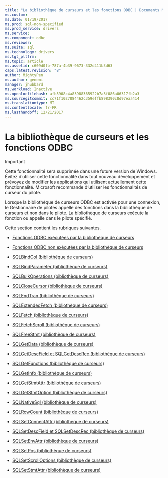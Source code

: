 ```yaml
---
title: "La bibliothèque de curseurs et les fonctions ODBC | Documents Microsoft"
ms.custom: 
ms.date: 01/19/2017
ms.prod: sql-non-specified
ms.prod_service: drivers
ms.service: 
ms.component: odbc
ms.reviewer: 
ms.suite: sql
ms.technology: drivers
ms.tgt_pltfrm: 
ms.topic: article
ms.assetid: c609d0fb-787a-4b39-9673-332d411b3d63
caps.latest.revision: "8"
author: MightyPen
ms.author: genemi
manager: jhubbard
ms.workload: Inactive
ms.openlocfilehash: afb5908c4a83988365922b7a3f086a06317fb2a3
ms.sourcegitcommit: cc71f1027884462c359effb898390c8d97eaa414
ms.translationtype: MT
ms.contentlocale: fr-FR
ms.lasthandoff: 12/21/2017
---
```

# <a name="odbc-functions-and-the-cursor-library"></a>La bibliothèque de curseurs et les fonctions ODBC
> [!IMPORTANT]  
>  Cette fonctionnalité sera supprimée dans une future version de Windows. Évitez d’utiliser cette fonctionnalité dans tout nouveau développement et prévoyez de modifier les applications qui utilisent actuellement cette fonctionnalité. Microsoft recommande d’utiliser les fonctionnalités de curseur du pilote.  
  
 Lorsque la bibliothèque de curseurs ODBC est activée pour une connexion, le Gestionnaire de pilotes appelle des fonctions dans la bibliothèque de curseurs et non dans le pilote. La bibliothèque de curseurs exécute la fonction ou appelle dans le pilote spécifié.  
  
 Cette section contient les rubriques suivantes.  
  
-   [Fonctions ODBC exécutées par la bibliothèque de curseurs](../../../odbc/reference/appendixes/odbc-functions-executed-by-the-cursor-library.md)  
  
-   [Fonctions ODBC non exécutées par la bibliothèque de curseurs](../../../odbc/reference/appendixes/odbc-functions-not-executed-by-the-cursor-library.md)  
  
-   [SQLBindCol (bibliothèque de curseurs)](../../../odbc/reference/appendixes/sqlbindcol-cursor-library.md)  
  
-   [SQLBindParameter (bibliothèque de curseurs)](../../../odbc/reference/appendixes/sqlbindparameter-cursor-library.md)  
  
-   [SQLBulkOperations (bibliothèque de curseurs)](../../../odbc/reference/appendixes/sqlbulkoperations-and-the-cursor-library.md)  
  
-   [SQLCloseCursor (bibliothèque de curseurs)](../../../odbc/reference/appendixes/sqlclosecursor-odbc.md)  
  
-   [SQLEndTran (bibliothèque de curseurs)](../../../odbc/reference/appendixes/sqlendtran-cursor-library.md)  
  
-   [SQLExtendedFetch (bibliothèque de curseurs)](../../../odbc/reference/appendixes/sqlextendedfetch-cursor-library.md)  
  
-   [SQLFetch (bibliothèque de curseurs)](../../../odbc/reference/appendixes/sqlfetch-cursor-library.md)  
  
-   [SQLFetchScroll (bibliothèque de curseurs)](../../../odbc/reference/appendixes/sqlfetchscroll-cursor-library.md)  
  
-   [SQLFreeStmt (bibliothèque de curseurs)](../../../odbc/reference/appendixes/sqlfreestmt-cursor-library.md)  
  
-   [SQLGetData (bibliothèque de curseurs)](../../../odbc/reference/appendixes/sqlgetdata-cursor-library.md)  
  
-   [SQLGetDescField et SQLGetDescRec (bibliothèque de curseurs)](../../../odbc/reference/appendixes/sqlgetdescfield-and-sqlgetdescrec-cursor-library.md)  
  
-   [SQLGetFunctions (bibliothèque de curseurs)](../../../odbc/reference/appendixes/sqlgetfunctions-cursor-library.md)  
  
-   [SQLGetInfo (bibliothèque de curseurs)](../../../odbc/reference/appendixes/sqlgetinfo-cursor-library.md)  
  
-   [SQLGetStmtAttr (bibliothèque de curseurs)](../../../odbc/reference/appendixes/sqlgetstmtattr-cursor-library.md)  
  
-   [SQLGetStmtOption (bibliothèque de curseurs)](../../../odbc/reference/appendixes/sqlgetstmtoption-cursor-library.md)  
  
-   [SQLNativeSql (bibliothèque de curseurs)](../../../odbc/reference/appendixes/sqlnativesql-cursor-library.md)  
  
-   [SQLRowCount (bibliothèque de curseurs)](../../../odbc/reference/appendixes/sqlrowcount-cursor-library.md)  
  
-   [SQLSetConnectAttr (bibliothèque de curseurs)](../../../odbc/reference/appendixes/sqlsetconnectattr-cursor-library.md)  
  
-   [SQLSetDescField et SQLSetDescRec (bibliothèque de curseurs)](../../../odbc/reference/appendixes/sqlsetdescfield-and-sqlsetdescrec-cursor-library.md)  
  
-   [SQLSetEnvAttr (bibliothèque de curseurs)](../../../odbc/reference/appendixes/sqlsetenvattr-and-the-cursor-library.md)  
  
-   [SQLSetPos (bibliothèque de curseurs)](../../../odbc/reference/appendixes/sqlsetpos-cursor-library.md)  
  
-   [SQLSetScrollOptions (bibliothèque de curseurs)](../../../odbc/reference/appendixes/sqlsetscrolloptions-cursor-library.md)  
  
-   [SQLSetStmtAttr (bibliothèque de curseurs)](../../../odbc/reference/appendixes/sqlsetstmtattr-cursor-library.md)

